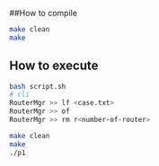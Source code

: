 ##How to compile

```bash
make clean
make
```

## How to execute

```bash
bash script.sh
# cli
RouterMgr >> lf <case.txt>
RouterMgr >> of
RouterMgr >> rm r<number-of-router>
```

```bash
make clean
make
./p1
```

